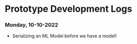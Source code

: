 # Prototype Development Logs

### Monday, 10-10-2022
- Serializing an ML Model before we have a model!
